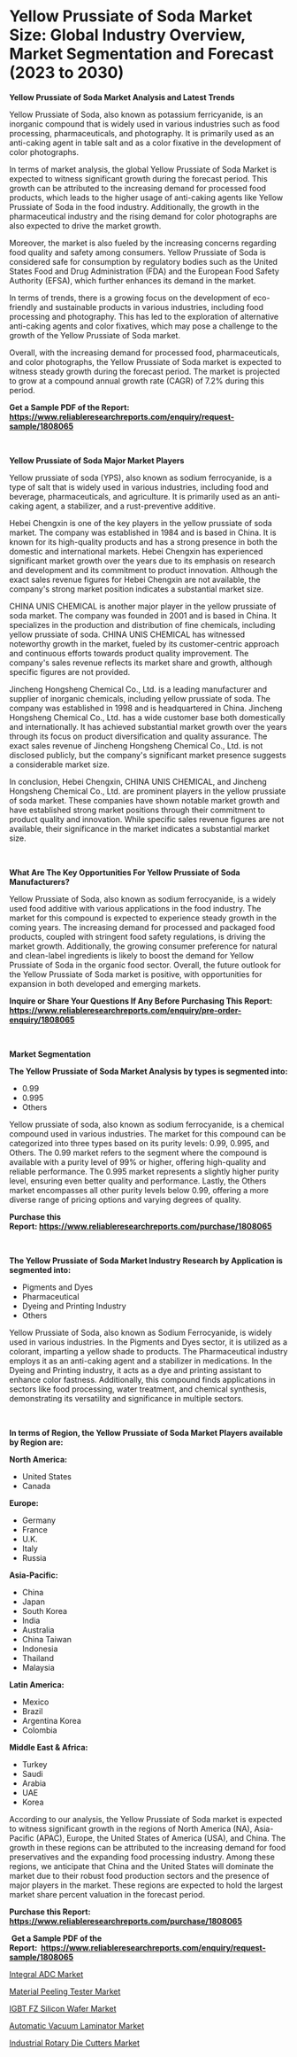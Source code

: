 <p><h1>Yellow Prussiate of Soda Market Size: Global Industry Overview, Market Segmentation and Forecast (2023 to 2030)</h1></p><p><strong>Yellow Prussiate of Soda Market Analysis and Latest Trends</strong></p>
<p><p>Yellow Prussiate of Soda, also known as potassium ferricyanide, is an inorganic compound that is widely used in various industries such as food processing, pharmaceuticals, and photography. It is primarily used as an anti-caking agent in table salt and as a color fixative in the development of color photographs.</p><p>In terms of market analysis, the global Yellow Prussiate of Soda Market is expected to witness significant growth during the forecast period. This growth can be attributed to the increasing demand for processed food products, which leads to the higher usage of anti-caking agents like Yellow Prussiate of Soda in the food industry. Additionally, the growth in the pharmaceutical industry and the rising demand for color photographs are also expected to drive the market growth.</p><p>Moreover, the market is also fueled by the increasing concerns regarding food quality and safety among consumers. Yellow Prussiate of Soda is considered safe for consumption by regulatory bodies such as the United States Food and Drug Administration (FDA) and the European Food Safety Authority (EFSA), which further enhances its demand in the market.</p><p>In terms of trends, there is a growing focus on the development of eco-friendly and sustainable products in various industries, including food processing and photography. This has led to the exploration of alternative anti-caking agents and color fixatives, which may pose a challenge to the growth of the Yellow Prussiate of Soda market.</p><p>Overall, with the increasing demand for processed food, pharmaceuticals, and color photographs, the Yellow Prussiate of Soda market is expected to witness steady growth during the forecast period. The market is projected to grow at a compound annual growth rate (CAGR) of 7.2% during this period.</p></p>
<p><strong>Get a Sample PDF of the Report:&nbsp; <a href="https://www.reliableresearchreports.com/enquiry/request-sample/1808065">https://www.reliableresearchreports.com/enquiry/request-sample/1808065</a></strong></p>
<p>&nbsp;</p>
<p><strong>Yellow Prussiate of Soda Major Market Players</strong></p>
<p><p>Yellow prussiate of soda (YPS), also known as sodium ferrocyanide, is a type of salt that is widely used in various industries, including food and beverage, pharmaceuticals, and agriculture. It is primarily used as an anti-caking agent, a stabilizer, and a rust-preventive additive.</p><p>Hebei Chengxin is one of the key players in the yellow prussiate of soda market. The company was established in 1984 and is based in China. It is known for its high-quality products and has a strong presence in both the domestic and international markets. Hebei Chengxin has experienced significant market growth over the years due to its emphasis on research and development and its commitment to product innovation. Although the exact sales revenue figures for Hebei Chengxin are not available, the company's strong market position indicates a substantial market size.</p><p>CHINA UNIS CHEMICAL is another major player in the yellow prussiate of soda market. The company was founded in 2001 and is based in China. It specializes in the production and distribution of fine chemicals, including yellow prussiate of soda. CHINA UNIS CHEMICAL has witnessed noteworthy growth in the market, fueled by its customer-centric approach and continuous efforts towards product quality improvement. The company's sales revenue reflects its market share and growth, although specific figures are not provided.</p><p>Jincheng Hongsheng Chemical Co., Ltd. is a leading manufacturer and supplier of inorganic chemicals, including yellow prussiate of soda. The company was established in 1998 and is headquartered in China. Jincheng Hongsheng Chemical Co., Ltd. has a wide customer base both domestically and internationally. It has achieved substantial market growth over the years through its focus on product diversification and quality assurance. The exact sales revenue of Jincheng Hongsheng Chemical Co., Ltd. is not disclosed publicly, but the company's significant market presence suggests a considerable market size.</p><p>In conclusion, Hebei Chengxin, CHINA UNIS CHEMICAL, and Jincheng Hongsheng Chemical Co., Ltd. are prominent players in the yellow prussiate of soda market. These companies have shown notable market growth and have established strong market positions through their commitment to product quality and innovation. While specific sales revenue figures are not available, their significance in the market indicates a substantial market size.</p></p>
<p>&nbsp;</p>
<p><strong>What Are The Key Opportunities For Yellow Prussiate of Soda Manufacturers?</strong></p>
<p><p>Yellow Prussiate of Soda, also known as sodium ferrocyanide, is a widely used food additive with various applications in the food industry. The market for this compound is expected to experience steady growth in the coming years. The increasing demand for processed and packaged food products, coupled with stringent food safety regulations, is driving the market growth. Additionally, the growing consumer preference for natural and clean-label ingredients is likely to boost the demand for Yellow Prussiate of Soda in the organic food sector. Overall, the future outlook for the Yellow Prussiate of Soda market is positive, with opportunities for expansion in both developed and emerging markets.</p></p>
<p><strong>Inquire or Share Your Questions If Any Before Purchasing This Report: <a href="https://www.reliableresearchreports.com/enquiry/pre-order-enquiry/1808065">https://www.reliableresearchreports.com/enquiry/pre-order-enquiry/1808065</a></strong></p>
<p>&nbsp;</p>
<p><strong>Market Segmentation</strong></p>
<p><strong>The Yellow Prussiate of Soda Market Analysis by types is segmented into:</strong></p>
<p><ul><li>0.99</li><li>0.995</li><li>Others</li></ul></p>
<p><p>Yellow prussiate of soda, also known as sodium ferrocyanide, is a chemical compound used in various industries. The market for this compound can be categorized into three types based on its purity levels: 0.99, 0.995, and Others. The 0.99 market refers to the segment where the compound is available with a purity level of 99% or higher, offering high-quality and reliable performance. The 0.995 market represents a slightly higher purity level, ensuring even better quality and performance. Lastly, the Others market encompasses all other purity levels below 0.99, offering a more diverse range of pricing options and varying degrees of quality.</p></p>
<p><strong>Purchase this Report:&nbsp;<a href="https://www.reliableresearchreports.com/purchase/1808065">https://www.reliableresearchreports.com/purchase/1808065</a></strong></p>
<p>&nbsp;</p>
<p><strong>The Yellow Prussiate of Soda Market Industry Research by Application is segmented into:</strong></p>
<p><ul><li>Pigments and Dyes</li><li>Pharmaceutical</li><li>Dyeing and Printing Industry</li><li>Others</li></ul></p>
<p><p>Yellow Prussiate of Soda, also known as Sodium Ferrocyanide, is widely used in various industries. In the Pigments and Dyes sector, it is utilized as a colorant, imparting a yellow shade to products. The Pharmaceutical industry employs it as an anti-caking agent and a stabilizer in medications. In the Dyeing and Printing industry, it acts as a dye and printing assistant to enhance color fastness. Additionally, this compound finds applications in sectors like food processing, water treatment, and chemical synthesis, demonstrating its versatility and significance in multiple sectors.</p></p>
<p>&nbsp;</p>
<p><strong>In terms of Region, the Yellow Prussiate of Soda Market Players available by Region are:</strong></p>
<p>
    <p> <strong> North America: </strong>
        <ul>
            <li>United States</li>
            <li>Canada</li>
        </ul>
        </p> 
    <p> <strong> Europe: </strong>
        <ul>
            <li>Germany</li>
            <li>France</li>
            <li>U.K.</li>
            <li>Italy</li>
            <li>Russia</li>
        </ul>
        </p> 
    <p> <strong> Asia-Pacific: </strong>
        <ul>
            <li>China</li>
            <li>Japan</li>
            <li>South Korea</li>
            <li>India</li>
            <li>Australia</li>
            <li>China Taiwan</li>
            <li>Indonesia</li>
            <li>Thailand</li>
            <li>Malaysia</li>
        </ul>
        </p> 
    <p> <strong> Latin America: </strong>
        <ul>
            <li>Mexico</li>
            <li>Brazil</li>
            <li>Argentina Korea</li>
            <li>Colombia</li>
        </ul>
        </p> 
    <p> <strong> Middle East & Africa: </strong>
        <ul>
            <li>Turkey</li>
            <li>Saudi</li>
            <li>Arabia</li>
            <li>UAE</li>
            <li>Korea</li>
        </ul>
    </p>
    </p>
<p><p>According to our analysis, the Yellow Prussiate of Soda market is expected to witness significant growth in the regions of North America (NA), Asia-Pacific (APAC), Europe, the United States of America (USA), and China. The growth in these regions can be attributed to the increasing demand for food preservatives and the expanding food processing industry. Among these regions, we anticipate that China and the United States will dominate the market due to their robust food production sectors and the presence of major players in the market. These regions are expected to hold the largest market share percent valuation in the forecast period.</p></p>
<p><strong>Purchase this Report: <a href="https://www.reliableresearchreports.com/purchase/1808065">https://www.reliableresearchreports.com/purchase/1808065</a></strong></p>
<p>&nbsp;<strong>Get a Sample PDF of the Report:&nbsp;&nbsp;<a href="https://www.reliableresearchreports.com/enquiry/request-sample/1808065">https://www.reliableresearchreports.com/enquiry/request-sample/1808065</a></strong></p>
<p><strong></strong></p>
<p><p><a href="https://medium.com/@reportprime05/integral-adc-market-insights-into-market-cagr-market-trends-and-growth-strategies-feb7c82ac859">Integral ADC Market</a></p><p><a href="https://medium.com/@press.bell.sigh/material-peeling-tester-market-share-evolution-and-market-growth-trends-2023-2030-7bf18e6f7b2d">Material Peeling Tester Market</a></p><p><a href="https://medium.com/@sheetal.reportprime/analyzing-igbt-fz-silicon-wafer-market-global-industry-perspective-and-forecast-2023-to-2030-b64407cb305a">IGBT FZ Silicon Wafer Market</a></p><p><a href="https://medium.com/@index.mill.peace/automatic-vacuum-laminator-market-trends-forecast-and-competitive-analysis-to-2030-5247d9c6b6b5">Automatic Vacuum Laminator Market</a></p><p><a href="https://medium.com/@stand.tough.park/industrial-rotary-die-cutters-market-focuses-on-market-share-size-and-projected-forecast-till-2030-1997b4fe3527">Industrial Rotary Die Cutters Market</a></p></p>